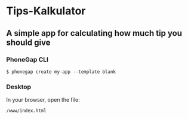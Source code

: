 # Tips-Kalkulator

## A simple app for calculating how much tip you should give

### PhoneGap CLI

    $ phonegap create my-app --template blank

### Desktop

In your browser, open the file:

    /www/index.html

